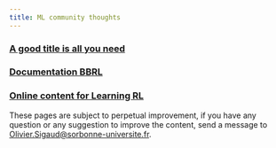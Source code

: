 ```yaml
---
title: ML community thoughts
---
```


### [A good title is all you need](./good_title/index.md)


### [Documentation BBRL](./bbrl_docs/overview.md)

### [Online content for Learning RL](./learning_RL/learning_RL.md)

These pages are subject to perpetual improvement, if you have any question or any suggestion to improve the content, send a message to [Olivier.Sigaud@sorbonne-universite.fr](mailto:Olivier.Sigaud@sorbonne-universite.fr).
